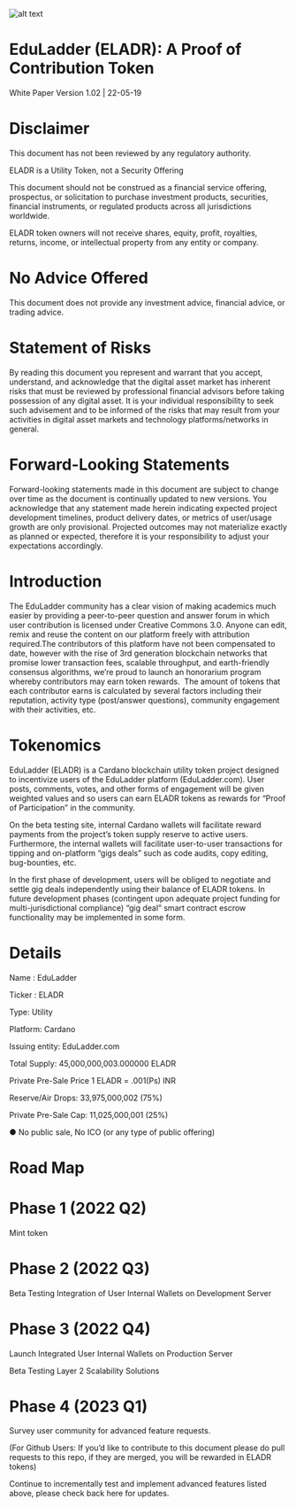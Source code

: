 ![alt text](https://i.imgur.com/4Usljnf.png)
# EduLadder (ELADR):  A Proof of Contribution Token

White Paper Version 1.02 | 22-05-19

# Disclaimer

This document has not been reviewed by any regulatory authority.

ELADR is a Utility Token, not a Security Offering 

This document should not be construed as a financial service offering, prospectus, or solicitation to purchase investment products, securities, financial instruments, or regulated products across all jurisdictions worldwide. 

ELADR token owners will not receive shares, equity, profit, royalties, returns, income, or intellectual property from any entity or company. 

# No Advice Offered 

This document does not provide any investment advice, financial advice, or trading advice. 

# Statement of Risks

By reading this document you represent and warrant that you accept, understand, and acknowledge that the digital asset market has inherent risks that must be reviewed by professional financial advisors before taking possession of any digital asset. It is your individual responsibility to seek such advisement and to be informed of the risks that may result from your activities in digital asset markets and technology platforms/networks in general. 

# Forward-Looking Statements

Forward-looking statements made in this document are subject to change over time as the document is continually updated to new versions. You acknowledge that any statement made herein indicating expected project development timelines, product delivery dates, or metrics of user/usage growth are only provisional. Projected outcomes may not materialize exactly as planned or expected, therefore it is your responsibility to adjust your expectations accordingly.

# Introduction

The EduLadder community has a clear vision of making academics much easier by providing  a peer-to-peer question and answer forum in which user contribution is  licensed under Creative Commons 3.0.  Anyone can edit, remix and reuse the content on our platform freely with attribution required.The contributors of this platform have not been compensated to date, however with the rise of 3rd generation blockchain networks that promise lower transaction fees, scalable throughput, and earth-friendly consensus algorithms,  we’re proud to launch an honorarium program whereby contributors may earn token rewards.  The amount of tokens that each contributor earns is calculated by several factors including their reputation, activity type (post/answer questions), community engagement with their activities,  etc. 

# Tokenomics

EduLadder (ELADR) is a Cardano blockchain utility token project designed to incentivize users of the EduLadder platform (EduLadder.com). User posts, comments, votes, and other forms of engagement will be given weighted values and so users can earn ELADR tokens as rewards for “Proof of Participation” in the community.  

On the beta testing site, internal Cardano wallets will facilitate reward payments from the project’s token supply reserve to active users.  Furthermore, the internal wallets will facilitate user-to-user transactions for tipping and on-platform “gigs deals” such as code audits, copy editing, bug-bounties, etc. 

In the first phase of development, users will be obliged to negotiate and settle gig deals independently using their balance of ELADR tokens. In future development phases (contingent upon adequate project funding for multi-jurisdictional compliance) “gig deal” smart contract escrow functionality may be implemented in some form. 

# Details

Name : EduLadder

Ticker : ELADR

Type: Utility

Platform: Cardano

Issuing entity: EduLadder.com 

Total Supply:  45,000,000,003.000000 ELADR 

Private Pre-Sale Price 1 ELADR = .001(Ps) INR

Reserve/Air Drops: 33,975,000,002 (75%)

Private Pre-Sale Cap: 11,025,000,001 (25%)

 ● No public sale, No ICO (or any type of public offering)

# Road Map 

# Phase 1 (2022 Q2)

Mint token

# Phase 2 (2022 Q3)

Beta Testing Integration of User Internal Wallets on Development Server

# Phase 3 (2022 Q4)

Launch Integrated User Internal Wallets on Production Server

Beta Testing Layer 2 Scalability Solutions

# Phase 4 (2023 Q1)

Survey user community for advanced feature requests. 

(For Github Users: If you’d like to contribute to this document please do pull requests to this repo, if they are merged, you will be rewarded in ELADR tokens)

Continue to incrementally test and implement advanced features listed above, please check back here for updates. 
